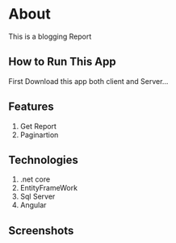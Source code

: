# About
This is a blogging Report

## How to Run This App
First Download this app both client and Server...

## Features
1. Get Report
2. Paginartion

## Technologies
1. .net core
2. EntityFrameWork
3. Sql Server
4. Angular

## Screenshots

